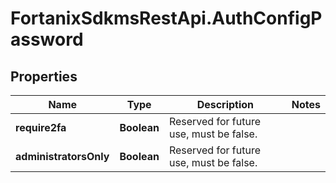 # FortanixSdkmsRestApi.AuthConfigPassword

## Properties
Name | Type | Description | Notes
------------ | ------------- | ------------- | -------------
**require2fa** | **Boolean** | Reserved for future use, must be false. | 
**administratorsOnly** | **Boolean** | Reserved for future use, must be false. | 


